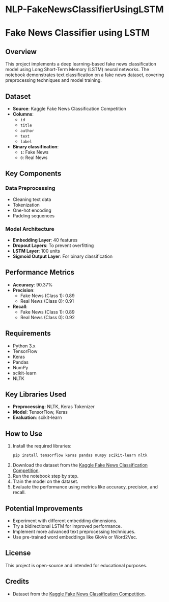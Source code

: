 # NLP-FakeNewsClassifierUsingLSTM
# Fake News Classifier using LSTM 

## Overview
This project implements a deep learning-based fake news classification model using Long Short-Term Memory (LSTM) neural networks. The notebook demonstrates text classification on a fake news dataset, covering preprocessing techniques and model training.

## Dataset
- **Source**: Kaggle Fake News Classification Competition
- **Columns**: 
  - `id`
  - `title`
  - `author`
  - `text`
  - `label`
- **Binary classification**:
  - `1`: Fake News
  - `0`: Real News

## Key Components
### Data Preprocessing
- Cleaning text data
- Tokenization
- One-hot encoding
- Padding sequences

### Model Architecture
- **Embedding Layer**: 40 features
- **Dropout Layers**: To prevent overfitting
- **LSTM Layer**: 100 units
- **Sigmoid Output Layer**: For binary classification

## Performance Metrics
- **Accuracy**: 90.37%
- **Precision**: 
  - Fake News (Class 1): 0.89
  - Real News (Class 0): 0.91
- **Recall**: 
  - Fake News (Class 1): 0.89
  - Real News (Class 0): 0.92

## Requirements
- Python 3.x
- TensorFlow
- Keras
- Pandas
- NumPy
- scikit-learn
- NLTK

## Key Libraries Used
- **Preprocessing**: NLTK, Keras Tokenizer
- **Model**: TensorFlow, Keras
- **Evaluation**: scikit-learn

## How to Use
1. Install the required libraries:
   ```bash
   pip install tensorflow keras pandas numpy scikit-learn nltk
   ```
2. Download the dataset from the [Kaggle Fake News Classification Competition](https://www.kaggle.com).
3. Run the notebook step by step.
4. Train the model on the dataset.
5. Evaluate the performance using metrics like accuracy, precision, and recall.

## Potential Improvements
- Experiment with different embedding dimensions.
- Try a bidirectional LSTM for improved performance.
- Implement more advanced text preprocessing techniques.
- Use pre-trained word embeddings like GloVe or Word2Vec.

## License
This project is open-source and intended for educational purposes.

## Credits
- Dataset from the [Kaggle Fake News Classification Competition](https://www.kaggle.com).
